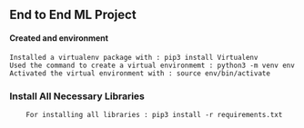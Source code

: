 ## End to End ML Project


#### Created and environment


```
Installed a virtualenv package with : pip3 install Virtualenv
Used the command to create a virtual environmemt : python3 -m venv env
Activated the virtual environment with : source env/bin/activate
```


### Install All Necessary Libraries

````
    For installing all libraries : pip3 install -r requirements.txt

````